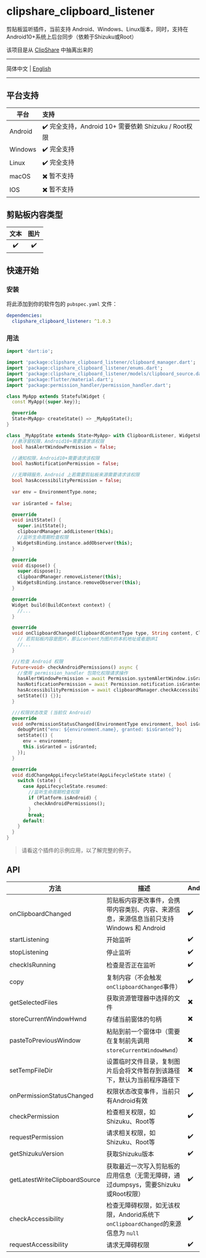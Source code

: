# clipshare_clipboard_listener

剪贴板监听插件，当前支持 Android、Windows、Linux版本，同时，支持在Android10+系统上后台同步（依赖于Shizuku或Root）

该项目是从 [ClipShare](https://github.com/aa2013/ClipShare) 中抽离出来的

---

简体中文 | [English](./README-EN.md)

---

## 平台支持

| 平台    | 支持                                                |
| ------- | :-------------------------------------------------- |
| Android | ✔️ 完全支持，Android 10+ 需要依赖 Shizuku / Root权限 |
| Windows | ✔️ 完全支持                                          |
| Linux   | ✔️ 完全支持                                          |
| macOS   | ✖️ 暂不支持                                          |
| IOS     | ✖️ 暂不支持                                          |

## 剪贴板内容类型

| 文本 | 图片 |
| :----: | :----: |
| ✔️    | ✔️    |



## 快速开始

### 安装

将此添加到你的软件包的 `pubspec.yaml` 文件：

```yaml
dependencies:
  clipshare_clipboard_listener: ^1.0.3
```

### 用法

```dart
import 'dart:io';

import 'package:clipshare_clipboard_listener/clipboard_manager.dart';
import 'package:clipshare_clipboard_listener/enums.dart';
import 'package:clipshare_clipboard_listener/models/clipboard_source.dart';
import 'package:flutter/material.dart';
import 'package:permission_handler/permission_handler.dart';

class MyApp extends StatefulWidget {
  const MyApp({super.key});

  @override
  State<MyApp> createState() => _MyAppState();
}

class _MyAppState extends State<MyApp> with ClipboardListener, WidgetsBindingObserver {
  //悬浮窗权限，Android10+需要请求该权限
  bool hasAlertWindowPermission = false;

  //通知权限，Android10+需要请求该权限
  bool hasNotificationPermission = false;

  //无障碍服务，Android 上若需要剪贴板来源需要请求该权限
  bool hasAccessibilityPermission = false;
    
  var env = EnvironmentType.none;
  
  var isGranted = false;

  @override
  void initState() {
    super.initState();
    clipboardManager.addListener(this);
    //监听生命周期检查权限
    WidgetsBinding.instance.addObserver(this);
  }

  @override
  void dispose() {
    super.dispose();
    clipboardManager.removeListener(this);
    WidgetsBinding.instance.removeObserver(this);
  }

  @override
  Widget build(BuildContext context) {
    //...
  }

  @override
  void onClipboardChanged(ClipboardContentType type, String content, ClipboardSource? source) {
    // 若剪贴板内容是图片，那么content为图片的本机地址或者是URI
    //...
  }

  ///检查 Android 权限
  Future<void> checkAndroidPermissions() async {
    //使用 permission_handler 包简化权限请求操作
    hasAlertWindowPermission = await Permission.systemAlertWindow.isGranted;
    hasNotificationPermission = await Permission.notification.isGranted;
    hasAccessibilityPermission = await clipboardManager.checkAccessibility();
    setState(() {});
  }

  ///权限状态改变 (当前仅 Android)
  @override
  void onPermissionStatusChanged(EnvironmentType environment, bool isGranted) {
    debugPrint("env: ${environment.name}, granted: $isGranted");
    setState(() {
      env = environment;
      this.isGranted = isGranted;
    });
  }

  @override
  void didChangeAppLifecycleState(AppLifecycleState state) {
    switch (state) {
      case AppLifecycleState.resumed:
        //监听生命周期检查权限
        if (Platform.isAndroid) {
          checkAndroidPermissions();
        }
        break;
      default:
    }
  }
}


```

> 请看这个插件的示例应用，以了解完整的例子。

## API

| 方法                          | 描述                                                         | Android | Windows | Linux | macOS | IOS  |
| ----------------------------- | ------------------------------------------------------------ | ------- | ------- | ----- | ----- | ---- |
| onClipboardChanged            | 剪贴板内容更改事件，会携带内容类别、内容、来源信息，来源信息当前只支持 Windows 和 Android | ✔️       | ✔️       | ✔️     | ✖️     | ✖️    |
| startListening                | 开始监听                                                     | ✔️       | ✔️       | ✔️     | ✖️     | ✖️    |
| stopListening                 | 停止监听                                                     | ✔️       | ✔️       | ✔️     | ✖️     | ✖️    |
| checkIsRunning                | 检查是否正在监听                                             | ✔️       | ✔️       | ✔️     | ✖️     | ✖️    |
| copy                          | 复制内容（不会触发`onClipboardChanged`事件）                 | ✔️       | ✔️       | ✔️     | ✖️     | ✖️    |
| getSelectedFiles              | 获取资源管理器中选择的文件                                   | ✖️       | ✔️       | ✖️     | ✖️     | ✖️    |
| storeCurrentWindowHwnd        | 存储当前窗体的句柄                                           | ✖️       | ✔️       | ✖️     | ✖️     | ✖️    |
| pasteToPreviousWindow         | 粘贴到前一个窗体中（需要在复制前先调用`storeCurrentWindowHwnd`） | ✖️       | ✔️       | ✖️     | ✖️     | ✖️    |
| setTempFileDir                | 设置临时文件目录，复制图片后会将文件暂存到该路径下，默认为当前程序路径下 | ✖️       | ✔️       | ✔️     | ✖️     | ✖️    |
| onPermissionStatusChanged     | 权限状态改变事件，当前只有Android有效                        | ✔️       | ✖️       | ✖️     | ✖️     | ✖️    |
| checkPermission               | 检查相关权限，如Shizuku、Root等                              | ✔️       | ✖️       | ✖️     | ✖️     | ✖️    |
| requestPermission             | 请求相关权限，如Shizuku、Root等                              | ✔️       | ✖️       | ✖️     | ✖️     | ✖️    |
| getShizukuVersion             | 获取Shizuku版本                                              | ✔️       | ✖️       | ✖️     | ✖️     | ✖️    |
| getLatestWriteClipboardSource | 获取最近一次写入剪贴板的应用信息（无需无障碍，通过dumpsys，需要Shizuku或Root权限） | ✔️       | ✖️       | ✖️     | ✖️     | ✖️    |
| checkAccessibility            | 检查无障碍权限，如无该权限，Andorid系统下`onClipboardChanged`的来源信息为 `null` | ✔️       | ✖️       | ✖️     | ✖️     | ✖️    |
| requestAccessibility          | 请求无障碍权限                                               | ✔️       | ✖️       | ✖️     | ✖️     | ✖️    |

